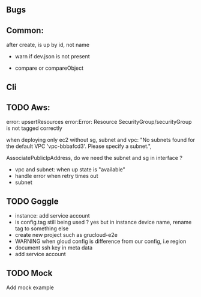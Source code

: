 ## Bugs

## Common:

after create, is up by id, not name

- warn if dev.json is not present

* compare or compareObject

## Cli

## TODO Aws:

error: upsertResources error:Error: Resource SecurityGroup/securityGroup is not tagged correctly

when deploying only ec2 without sg, subnet and vpc:
"No subnets found for the default VPC 'vpc-bbbafcd3'. Please specify a subnet.",

AssociatePublicIpAddress, do we need the subnet and sg in interface ?

- vpc and subnet: when up state is "available"
- handle error when retry times out
- subnet

## TODO Goggle

- instance: add service account
- is config.tag still being used ? yes but in instance device name, rename tag to something else
- create new project such as grucloud-e2e
- WARNING when gloud config is difference from our config, i.e region
- document ssh key in meta data
- add service account

## TODO Mock

Add mock example
